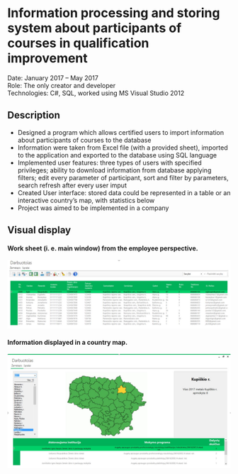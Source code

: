 # Information processing and storing system about participants of courses in qualification improvement 

Date:	January 2017 – May 2017  
Role:	The only creator and developer  
Technologies:	C#, SQL, worked using MS Visual Studio 2012  

## Description	
  *	Designed a program which allows certified users to import information about participants of courses to the database
  *	Information were taken from Excel file (with a provided sheet), imported to the application and exported to the database using SQL language
  *	Implemented user features: three types of users with specified privileges; ability to download information from database applying filters; edit every parameter of participant, sort and filter by parameters, search refresh after every user imput
  *	Created User interface: stored data could be represented in a table or an interactive country’s map, with statistics below
  *	Project was aimed to be implemented in a company

## Visual display
#### Work sheet (i. e. main window) from the employee perspective.  
![alt text](Main_window.JPG)  
  
#### Information displayed in a country map.  
  
![alt text](UI_Map.JPG)
